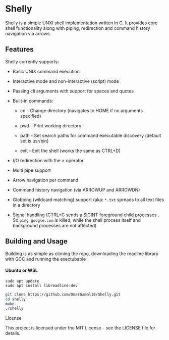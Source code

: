 # Shelly

Shelly is a simple UNXI shell implementation written in C. It provides core shell functionality along with piping, redirection and command history navigation via arrows.

## Features

Shelly currently supports:

- Basic UNIX command execution
	
- Interactive mode and non-interactive (script) mode
    
- Passing cli arguments with support for spaces and quotes
    
- Built-in commands:
    
    - cd - Change directory (navigates to HOME if no arguments specified)
        
    - pwd - Print working directory
        
    - path - Set search paths for command executable discovery (default set is usr/bin)
        
    - exit - Exit the shell (works the same as CTRL+D)
        
- I/O redirection with the > operator
    
- Multi pipe support
    
- Arrow navigation per command
	 
- Command history navigation (via ARROWUP and ARROWDN)
	
- Globbing (wildcard matching) support (aka: `*.txt` spreads to all text files in a directory
	
- Signal handling (CTRL+C sends a SIGINT foreground child processes . So `ping google.com` is killed, while the shell process itself and background processes are not affected)
## Building and Usage

Building is as simple as cloning the repo, downloading the readline library with GCC and running the exectubable
#### Ubuntu or WSL 
```
sudo apt update
sudo apt install libreadline-dev
```

```bash
git clone https://github.com/OmarGamal10/Shelly.git
cd shelly
make
./shelly
```

 License

This project is licensed under the MIT License - see the LICENSE file for details.